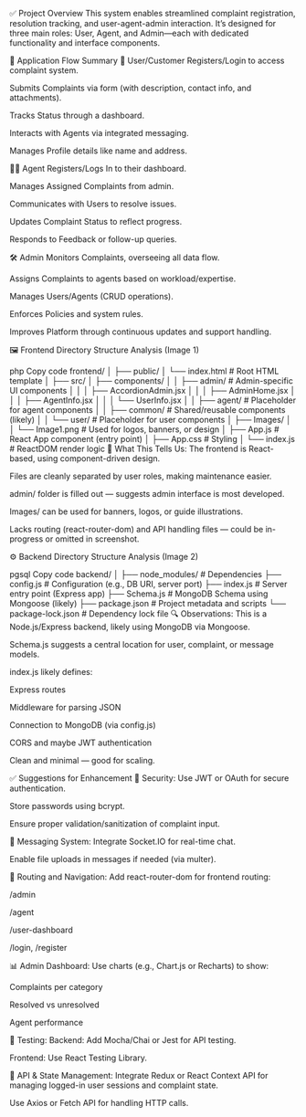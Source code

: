 ✅ Project Overview
This system enables streamlined complaint registration, resolution tracking, and user-agent-admin interaction. It’s designed for three main roles: User, Agent, and Admin—each with dedicated functionality and interface components.

🧭 Application Flow Summary
👤 User/Customer
Registers/Login to access complaint system.

Submits Complaints via form (with description, contact info, and attachments).

Tracks Status through a dashboard.

Interacts with Agents via integrated messaging.

Manages Profile details like name and address.

🧑‍💼 Agent
Registers/Logs In to their dashboard.

Manages Assigned Complaints from admin.

Communicates with Users to resolve issues.

Updates Complaint Status to reflect progress.

Responds to Feedback or follow-up queries.

🛠 Admin
Monitors Complaints, overseeing all data flow.

Assigns Complaints to agents based on workload/expertise.

Manages Users/Agents (CRUD operations).

Enforces Policies and system rules.

Improves Platform through continuous updates and support handling.

🖼️ Frontend Directory Structure Analysis
(Image 1)

php
Copy code
frontend/
│
├── public/
│   └── index.html             # Root HTML template
│
├── src/
│   ├── components/
│   │   ├── admin/             # Admin-specific UI components
│   │   │   ├── AccordionAdmin.jsx
│   │   │   ├── AdminHome.jsx
│   │   │   ├── AgentInfo.jsx
│   │   │   └── UserInfo.jsx
│   │   ├── agent/             # Placeholder for agent components
│   │   ├── common/            # Shared/reusable components (likely)
│   │   └── user/              # Placeholder for user components
│   ├── Images/
│   │   └── Image1.png         # Used for logos, banners, or design
│   ├── App.js                 # React App component (entry point)
│   ├── App.css                # Styling
│   └── index.js               # ReactDOM render logic
🔎 What This Tells Us:
The frontend is React-based, using component-driven design.

Files are cleanly separated by user roles, making maintenance easier.

admin/ folder is filled out — suggests admin interface is most developed.

Images/ can be used for banners, logos, or guide illustrations.

Lacks routing (react-router-dom) and API handling files — could be in-progress or omitted in screenshot.

⚙️ Backend Directory Structure Analysis
(Image 2)

pgsql
Copy code
backend/
│
├── node_modules/             # Dependencies
├── config.js                 # Configuration (e.g., DB URI, server port)
├── index.js                  # Server entry point (Express app)
├── Schema.js                 # MongoDB Schema using Mongoose (likely)
├── package.json              # Project metadata and scripts
└── package-lock.json         # Dependency lock file
🔍 Observations:
This is a Node.js/Express backend, likely using MongoDB via Mongoose.

Schema.js suggests a central location for user, complaint, or message models.

index.js likely defines:

Express routes

Middleware for parsing JSON

Connection to MongoDB (via config.js)

CORS and maybe JWT authentication

Clean and minimal — good for scaling.

✅ Suggestions for Enhancement
🔐 Security:
Use JWT or OAuth for secure authentication.

Store passwords using bcrypt.

Ensure proper validation/sanitization of complaint input.

💬 Messaging System:
Integrate Socket.IO for real-time chat.

Enable file uploads in messages if needed (via multer).

🧭 Routing and Navigation:
Add react-router-dom for frontend routing:

/admin

/agent

/user-dashboard

/login, /register

📊 Admin Dashboard:
Use charts (e.g., Chart.js or Recharts) to show:

Complaints per category

Resolved vs unresolved

Agent performance

🧪 Testing:
Backend: Add Mocha/Chai or Jest for API testing.

Frontend: Use React Testing Library.

🔄 API & State Management:
Integrate Redux or React Context API for managing logged-in user sessions and complaint state.

Use Axios or Fetch API for handling HTTP calls.
